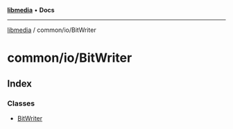 [**libmedia**](../../../README.md) • **Docs**

***

[libmedia](../../../README.md) / common/io/BitWriter

# common/io/BitWriter

## Index

### Classes

- [BitWriter](classes/BitWriter.md)

